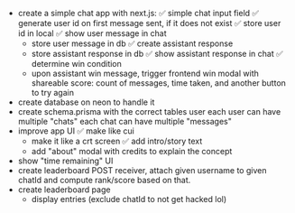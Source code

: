 * create a simple chat app with next.js:
  ✅ simple chat input field
  ✅ generate user id on first message sent, if it does not exist
  ✅ store user id in local
  ✅ show user message in chat
  * store user message in db
  ✅ create assistant response
  * store assistant response in db
  ✅ show assistant response in chat
  ✅ determine win condition
  * upon assistant win message, trigger frontend win modal with shareable score: count of messages, time taken, and another button to try again
* create database on neon to handle it
* create schema.prisma with the correct tables
    user
    each user can have multiple "chats"
    each chat can have multiple "messages"
* improve app UI
  ✅ make like cui
  * make it like a crt screen
  ✅ add intro/story text
  * add "about" modal with credits to explain the concept
* show "time remaining" UI
* create leaderboard POST receiver, attach given username to given chatId and compute rank/score based on that.
* create leaderboard page
  * display entries (exclude chatId to not get hacked lol)


